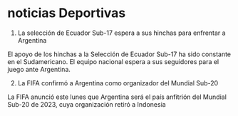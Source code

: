# noticias Deportivas

1. La selección de Ecuador Sub-17 espera a sus hinchas para enfrentar a Argentina

El apoyo de los hinchas a la Selección de Ecuador Sub-17 ha sido constante en el Sudamericano. El equipo nacional espera a sus seguidores para el juego ante Argentina.

2. La FIFA confirmó a Argentina como organizador del Mundial Sub-20

La FIFA anunció este lunes que Argentina será el país anfitrión del Mundial Sub-20 de 2023, cuya organización retiró a Indonesia